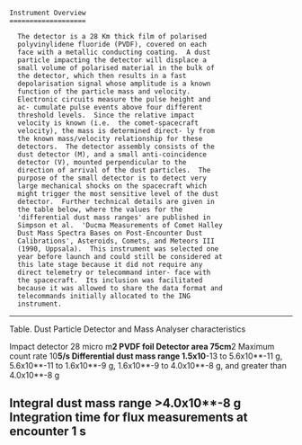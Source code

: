 
 
 
    Instrument Overview
    ===================
 
      The detector is a 28 Km thick film of polarised
      polyvinylidene fluoride (PVDF), covered on each
      face with a metallic conducting coating.  A dust
      particle impacting the detector will displace a
      small volume of polarised material in the bulk of
      the detector, which then results in a fast
      depolarisation signal whose amplitude is a known
      function of the particle mass and velocity.
      Electronic circuits measure the pulse height and
      ac- cumulate pulse events above four different
      threshold levels.  Since the relative impact
      velocity is known (i.e.  the comet-spacecraft
      velocity), the mass is determined direct- ly from
      the known mass/velocity relationship for these
      detectors.  The detector assembly consists of the
      dust detector (M), and a small anti-coincidence
      detector (V), mounted perpendicular to the
      direction of arrival of the dust particles.  The
      purpose of the small detector is to detect very
      large mechanical shocks on the spacecraft which
      might trigger the most sensitive level of the dust
      detector.  Further technical details are given in
      the table below, where the values for the
      'differential dust mass ranges' are published in
      Simpson et al.  'Ducma Measurements of Comet Halley
      Dust Mass Spectra Bases on Post-Encounter Dust
      Calibrations', Asteroids, Comets, and Meteors III
      (1990, Uppsala).  This instrument was selected one
      year before launch and could still be considered at
      this late stage because it did not require any
      direct telemetry or telecommand inter- face with
      the spacecraft.  Its inclusion was facilitated
      because it was allowed to share the data format and
      telecommands initially allocated to the ING
      instrument.
 
 -----------------------------------------------------
 Table. Dust Particle Detector and Mass
 Analyser characteristics
 
 Impact detector           28 micro m**2 PVDF foil
 Detector area             75cm**2
 Maximum count rate        10**5/s
 Differential dust mass
 range
                           1.5x10**-13 to 5.6x10**-11 g,
                           5.6x10**-11 to 1.6x10**-9 g,
                           1.6x10**-9 to 4.0x10**-8 g,
                           and greater than 4.0x10**-8 g
 
 Integral dust mass range   >4.0x10**-8 g
 Integration time for flux
 measurements at
 encounter                  1 s
 ------------------------------------------------------
 
 

        